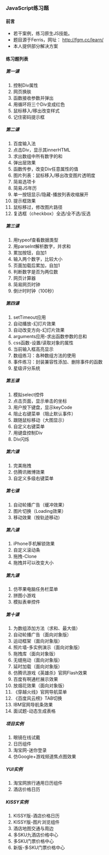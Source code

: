 ### JavaScript练习题
#### 前言
- 若干案例，练习原生JS技能。
- 题目源于Ferris，网址： http://fgm.cc/learn/
- 本人提供部分解决方案
#### 练习题列表
##### 第一课
1. 控制Div属性
2. 网页换肤
3. 函数接收参数并弹出
4. 用循环将三个Div变成红色
5. 鼠标移入/移出改变样式
6. 记住密码提示框

##### 第二课
1. 百度输入法
2. 点击Div，显示其innerHTML
3. 求出数组中所有数字的和
4. 弹出层效果
5. 函数传参，改变Div任意属性的值
6. 图片列表：鼠标移入/移出改变图片透明度
7. 简易选项卡
8. 简易JS年历
9. 单一按钮显示/隐藏-播放列表收缩展开
10. 提示框效果
11. 鼠标移过，修改图片路径
12. 复选框（checkbox）全选/全不选/反选

##### 第三课
1. 用typeof查看数据类型
2. 用parseInt解析数字，并求和
3. 累加按钮，自加1
4. 输入两个数字，比较大小
5. 页面加载后累加，自加1
6. 判断数字是否为两位数
7. 网页计算器
8. 简易网页时钟
9. 倒计时时钟（100秒）

##### 第四课
1. setTimeout应用
2. 自动播放-幻灯片效果
3. 自动改变方向-幻灯片效果
4. arguments应用-求出函数参数的总和
5. css函数-设置/读取对象的属性
6. 当前输入框高亮显示
7. 数组练习：各种数组方法的使用
8. 事件练习：封装兼容性添加、删除事件的函数
9. 星级评分系统

##### 第五课
1. 模拟select控件
2. 点击页面，显示单击的坐标
3. 用户按下键盘，显示keyCode
4. 阻止右键菜单（阻止默认事件）
5. 跟随鼠标移动（大图显示）
6. 自定义右键菜单
7. 用键盘控制Div
8. Div闪烁

##### 第六课
1. 完美拖拽
2. 仿腾讯微博效果
3. 自定义多级右键菜单

##### 第七课
1. 自动轮播广告（缓冲效果）
2. 图片切换（Loading效果）
3. 移动效果（按轨迹移动）

##### 第八课
1. iPhone手机解锁效果
2. 自定义滚动条
3. 拖拽-Clone
4. 拖拽并可以改变大小

##### 第九课
1. 仿苹果电脑任务栏菜单
2. 拼图小游戏
3. 模拟表单控件

##### 第十课
1. 为数组添加方法（求和、最大值）
2. 自动轮播广告（面向对象版）
3. 运动框架（面向对象版）
4. 照片墙-多实例演示（面向对象版）
5. 拖拽库（面向对象版）
6. 无缝拖动（面向对象版）
7. 延时加载（面向对象版）
8. 仿腾讯游戏《英雄杀》官网Flash效果
9. 百度有啊通栏展示效果 
10. 放烟花效果（面向对象版）
11. 《穿越火线》官网导航菜单
12. 《百度风云榜》TAB切换
13. IBM官网导航条效果
14. 面试题-动态生成表格

##### 项目实例
1. 眼镜在线试戴
2. 日历组件
3. 淘宝网-迷你登录 
4. 仿Google+游戏频道焦点图效果

##### YUI实例
1. 淘宝网旅行通用日历组件
2. 酒店价格日历

##### KISSY实例
1. KISSY版-酒店价格日历
2. KISSY版-图片浏览组件
3. 酒店地图交通与周边
4. 多SKU九酒店价格中心
5. 多SKU门票价格中心
6. 新版-多SKU门票价格中心


